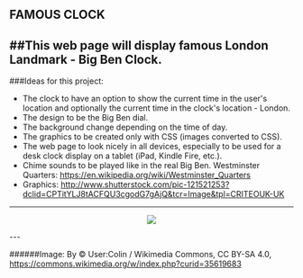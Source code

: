FAMOUS CLOCK
---

##This web page will display famous London Landmark - Big Ben Clock. 
---

###Ideas for this project:
* The clock to have an option to show the current time in the user's location and optionally the current time in the clock's location - London.
* The design to be the Big Ben dial.
* The background change depending on the time of day.
* The graphics to be created only with CSS (images converted to CSS).
* The web page to look nicely in all devices, especially to be used for a desk clock display on a tablet (iPad, Kindle Fire, etc.).
* Chime sounds to be played like in the real Big Ben. Westminster Quarters: https://en.wikipedia.org/wiki/Westminster_Quarters
* Graphics: http://www.shutterstock.com/pic-121521253?dclid=CPTitYLJ8tACFQU3cgodG7gAjQ&tcr=Image&tpl=CRITEOUK-UK

---
<p align="center">
<img src="https://cloud.githubusercontent.com/assets/14163823/20949043/31c56568-bc0f-11e6-88c4-e1ef3846788f.jpg"/>
</p>
---

######Image: By © User:Colin / Wikimedia Commons, CC BY-SA 4.0, https://commons.wikimedia.org/w/index.php?curid=35619683

